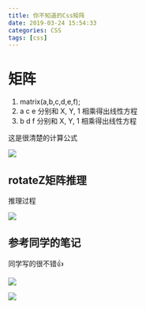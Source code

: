 ```yaml
---
title: 你不知道的Css矩阵
date: 2019-03-24 15:54:33
categories: CSS
tags: [css]
---
```



# 矩阵
1. matrix(a,b,c,d,e,f);        
2. a c e 分别和 X, Y, 1 相乘得出线性方程
3. b d f 分别和 X, Y, 1 相乘得出线性方程


这是很清楚的计算公式

![](http://img.nixiaolei.com/matrix.png)






## rotateZ矩阵推理
推理过程


![](http://img.nixiaolei.com/note.png)




## 参考同学的笔记
同学写的很不错👍

![](http://img.nixiaolei.com/classmate-note01.png)

![](http://img.nixiaolei.com/classmate-note02.png)















